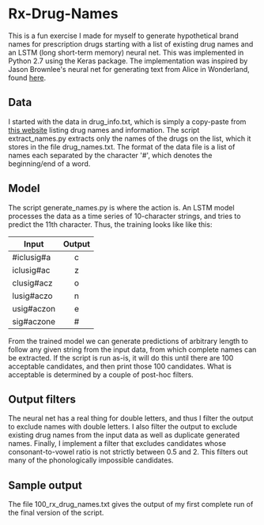 # Rx-Drug-Names

This is a fun exercise I made for myself to generate hypothetical brand names for prescription drugs starting with a list of existing drug names and an LSTM (long short-term memory) neural net.  This was implemented in Python 2.7 using the Keras package.  The implementation was inspired by Jason Brownlee's neural net for generating text from Alice in Wonderland, found [here](https://machinelearningmastery.com/text-generation-lstm-recurrent-neural-networks-python-keras/).

## Data

I started with the data in drug_info.txt, which is simply a copy-paste from [this website](http://www.rxassist.org/pap-info/brand-drug-list-print) listing drug names and information.  The script extract_names.py extracts only the names of the drugs on the list, which it stores in the file drug_names.txt.  The format of the data file is a list of names each separated by the character '#', which denotes the beginning/end of a word.

## Model

The script generate_names.py is where the action is.  An LSTM model processes the data as a time series of 10-character strings, and tries to predict the 11th character.  Thus, the training looks like like this:

| Input        | Output           |
| ------------- |:-------------:|
| #iclusig#a      | c |
| iclusig#ac      | z      |
| clusig#acz | o      |
| lusig#aczo | n      |
| usig#aczon | e      |
| sig#aczone | #      |

From the trained model we can generate predictions of arbitrary length to follow any given string from the input data, from which complete names can be extracted.  If the script is run as-is, it will do this until there are 100 acceptable candidates, and then print those 100 candidates.  What is acceptable is determined by a couple of post-hoc filters.

## Output filters

The neural net has a real thing for double letters, and thus I filter the output to exclude names with double letters.  I also filter the output to exclude existing drug names from the input data as well as duplicate generated names.  Finally, I implement a filter that excludes candidates whose consonant-to-vowel ratio is not strictly between 0.5 and 2.  This filters out many of the phonologically impossible candidates.

## Sample output

The file 100_rx_drug_names.txt gives the output of my first complete run of the final version of the script.